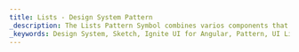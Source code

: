 ```yaml
---
title: Lists - Design System Pattern
_description: The Lists Pattern Symbol combines varios components that display user-related information such as name, personal traits, contact information etc. 
_keywords: Design System, Sketch, Ignite UI for Angular, Pattern, UI Library, Widgets
---
```

